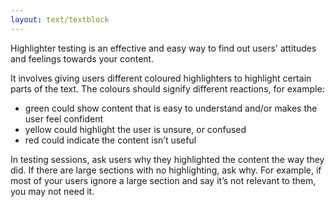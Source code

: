 ```yaml
---
layout: text/textblock
---
```

Highlighter testing is an effective and easy way to find out users' attitudes and feelings towards your content.

It involves giving users different coloured highlighters to highlight certain parts of the text. The colours should signify different reactions, for example:

- green could show content that is easy to understand and/or makes the user feel confident
- yellow could highlight the user is unsure, or confused
- red could indicate the content isn’t useful

In testing sessions, ask users why they highlighted the content the way they did. If there are large sections with no highlighting, ask why. For example, if most of your users ignore a large section and say it’s not relevant to them, you may not need it.
